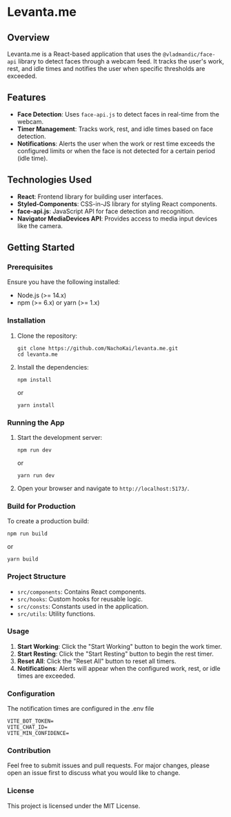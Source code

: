 # Levanta.me

## Overview

Levanta.me is a React-based application that uses the `@vladmandic/face-api` library to detect faces through a webcam feed. It tracks the user's work, rest, and idle times and notifies the user when specific thresholds are exceeded.

## Features

- **Face Detection**: Uses `face-api.js` to detect faces in real-time from the webcam.
- **Timer Management**: Tracks work, rest, and idle times based on face detection.
- **Notifications**: Alerts the user when the work or rest time exceeds the configured limits or when the face is not detected for a certain period (idle time).

## Technologies Used

- **React**: Frontend library for building user interfaces.
- **Styled-Components**: CSS-in-JS library for styling React components.
- **face-api.js**: JavaScript API for face detection and recognition.
- **Navigator MediaDevices API**: Provides access to media input devices like the camera.

## Getting Started

### Prerequisites

Ensure you have the following installed:

- Node.js (>= 14.x)
- npm (>= 6.x) or yarn (>= 1.x)

### Installation

1. Clone the repository:

   ```
   git clone https://github.com/NachoKai/levanta.me.git
   cd levanta.me
   ```

2. Install the dependencies:

   ```
   npm install
   ```

   or

   ```
   yarn install
   ```

### Running the App

1. Start the development server:

   ```
   npm run dev
   ```

   or

   ```
   yarn run dev
   ```

2. Open your browser and navigate to `http://localhost:5173/`.

### Build for Production

To create a production build:

```
npm run build
```

or

```
yarn build
```

### Project Structure

- `src/components`: Contains React components.
- `src/hooks`: Custom hooks for reusable logic.
- `src/consts`: Constants used in the application.
- `src/utils`: Utility functions.

### Usage

1. **Start Working**: Click the "Start Working" button to begin the work timer.
2. **Start Resting**: Click the "Start Resting" button to begin the rest timer.
3. **Reset All**: Click the "Reset All" button to reset all timers.
4. **Notifications**: Alerts will appear when the configured work, rest, or idle times are exceeded.

### Configuration

The notification times are configured in the .env file

```
VITE_BOT_TOKEN=
VITE_CHAT_ID=
VITE_MIN_CONFIDENCE=
```

### Contribution

Feel free to submit issues and pull requests. For major changes, please open an issue first to discuss what you would like to change.

### License

This project is licensed under the MIT License.
